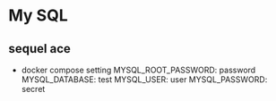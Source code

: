 # My SQL

## sequel ace

- docker compose setting
  MYSQL_ROOT_PASSWORD: password
  MYSQL_DATABASE: test
  MYSQL_USER: user
  MYSQL_PASSWORD: secret
